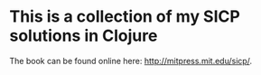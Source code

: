 # This is a collection of my SICP solutions in Clojure

The book can be found online here:
http://mitpress.mit.edu/sicp/.
